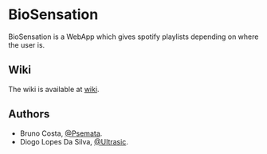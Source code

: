 # BioSensation

BioSensation is a WebApp which gives spotify playlists depending on where the user is.

Wiki
----

The wiki is available at [wiki](https://github.com/Psemata/BioSensation/wiki).

Authors
-------

* Bruno Costa, [@Psemata](https://github.com/Psemata).
* Diogo Lopes Da Silva, [@Ultrasic](https://github.com/Ultrasic).
